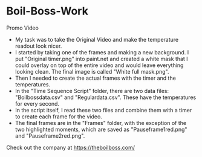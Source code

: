 # Boil-Boss-Work

Promo Video
  - My task was to take the Original Video and make the temperature readout look nicer.
  - I started by taking one of the frames and making a new background. I put "Original timer.png" into paint.net and created a white mask that I could overlay on top of the entire video and would leave everything looking clean. The final image is called "White full mask.png".
  - Then I needed to create the actual frames with the timer and the temperatures.
  - In the "Time Sequence Script" folder, there are two data files: "Boilbossdata.csv" and "Regulardata.csv". These have the temperatures for every second.
  - In the script itself, I read these two files and combine them with a timer to create each frame for the video.
  - The final frames are in the "Frames" folder, with the exception of the two highlighted moments, which are saved as "Pauseframe1red.png" and "Pauseframe2red.png".

Check out the company at https://theboilboss.com/
